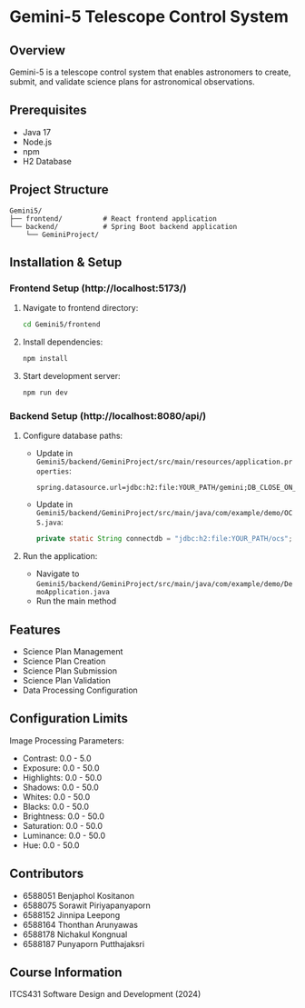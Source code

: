 # Gemini-5 Telescope Control System

## Overview
Gemini-5 is a telescope control system that enables astronomers to create, submit, and validate science plans for astronomical observations.

## Prerequisites
- Java 17
- Node.js
- npm
- H2 Database

## Project Structure
```
Gemini5/
├── frontend/          # React frontend application
└── backend/           # Spring Boot backend application
    └── GeminiProject/
```

## Installation & Setup

### Frontend Setup (http://localhost:5173/)
1. Navigate to frontend directory:
   ```bash
   cd Gemini5/frontend
   ```
2. Install dependencies:
   ```bash
   npm install
   ```
3. Start development server:
   ```bash
   npm run dev
   ```

### Backend Setup (http://localhost:8080/api/)
1. Configure database paths:
   - Update in `Gemini5/backend/GeminiProject/src/main/resources/application.properties`:
     ```properties
     spring.datasource.url=jdbc:h2:file:YOUR_PATH/gemini;DB_CLOSE_ON_EXIT=FALSE
     ```
   - Update in `Gemini5/backend/GeminiProject/src/main/java/com/example/demo/OCS.java`:
     ```java
     private static String connectdb = "jdbc:h2:file:YOUR_PATH/ocs";
     ```

2. Run the application:
   - Navigate to `Gemini5/backend/GeminiProject/src/main/java/com/example/demo/DemoApplication.java`
   - Run the main method

## Features
- Science Plan Management
- Science Plan Creation
- Science Plan Submission
- Science Plan Validation
- Data Processing Configuration

## Configuration Limits
Image Processing Parameters:
- Contrast: 0.0 - 5.0
- Exposure: 0.0 - 50.0
- Highlights: 0.0 - 50.0
- Shadows: 0.0 - 50.0
- Whites: 0.0 - 50.0
- Blacks: 0.0 - 50.0
- Brightness: 0.0 - 50.0
- Saturation: 0.0 - 50.0
- Luminance: 0.0 - 50.0
- Hue: 0.0 - 50.0

## Contributors
- 6588051 Benjaphol Kositanon
- 6588075 Sorawit Piriyapanyaporn
- 6588152 Jinnipa Leepong
- 6588164 Thonthan Arunyawas
- 6588178 Nichakul Kongnual
- 6588187 Punyaporn Putthajaksri

## Course Information
ITCS431 Software Design and Development (2024)